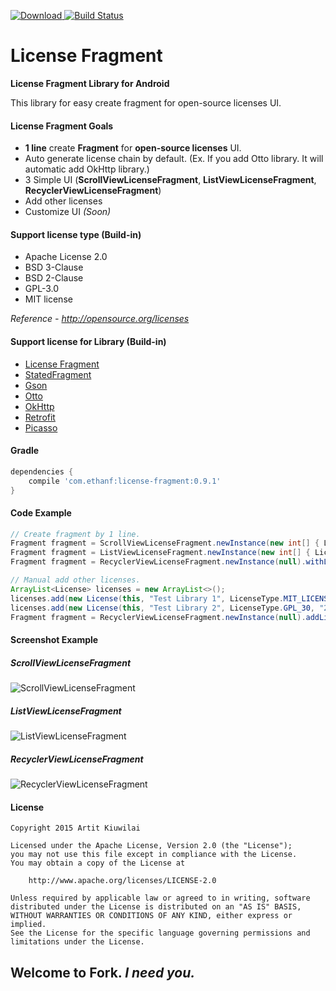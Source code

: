[ ![Download](https://api.bintray.com/packages/first087/maven/Android-License-Fragment/images/download.svg) ](https://bintray.com/first087/maven/Android-License-Fragment/_latestVersion)
[![Build Status](https://travis-ci.org/first087/Android-License-Fragment.svg?branch=master)](https://travis-ci.org/first087/Android-License-Fragment)

# License Fragment 
**License Fragment Library for Android**

This library for easy create fragment for open-source licenses UI.

#### License Fragment Goals
* **1 line** create **Fragment** for **open-source licenses** UI.
* Auto generate license chain by default. (Ex. If you add Otto library. It will automatic add OkHttp library.)
* 3 Simple UI (**ScrollViewLicenseFragment**, **ListViewLicenseFragment**, **RecyclerViewLicenseFragment**)
* Add other licenses
* Customize UI *(Soon)*

#### Support license type (Build-in)
* Apache License 2.0
* BSD 3-Clause
* BSD 2-Clause
* GPL-3.0
* MIT license

*Reference - http://opensource.org/licenses*

#### Support license for Library (Build-in)
* [License Fragment](https://github.com/first087/Android-License-Fragment)
* [StatedFragment](https://github.com/nuuneoi/StatedFragment)
* [Gson](https://github.com/google/gson)
* [Otto](http://square.github.io/otto/)
* [OkHttp](http://square.github.io/okhttp/)
* [Retrofit](http://square.github.io/retrofit/)
* [Picasso](http://square.github.io/picasso/)

#### Gradle
```groovy
dependencies {
    compile 'com.ethanf:license-fragment:0.9.1'
}
```

#### Code Example
```java
// Create fragment by 1 line.
Fragment fragment = ScrollViewLicenseFragment.newInstance(new int[] { LicenseID.GSON, LicenseID.RETROFIT });
Fragment fragment = ListViewLicenseFragment.newInstance(new int[] { LicenseID.RETROFIT }).withLicenseChain(false);
Fragment fragment = RecyclerViewLicenseFragment.newInstance(null).withLicenseChain(true);

// Manual add other licenses.
ArrayList<License> licenses = new ArrayList<>();
licenses.add(new License(this, "Test Library 1", LicenseType.MIT_LICENSE, "2001", "Test Owner 1"));
licenses.add(new License(this, "Test Library 2", LicenseType.GPL_30, "2002", "Test Owner 2"));
Fragment fragment = RecyclerViewLicenseFragment.newInstance(null).addLicense(licenses);
```

#### Screenshot Example
##### ScrollViewLicenseFragment
![ScrollViewLicenseFragment](https://github.com/first087/Android-License-Fragment/blob/master/screen/Demo-ScrollViewLicenseFragment.png)

##### ListViewLicenseFragment
![ListViewLicenseFragment](https://github.com/first087/Android-License-Fragment/blob/master/screen/Demo-ListViewLicenseFragment.png)

##### RecyclerViewLicenseFragment
![RecyclerViewLicenseFragment](https://github.com/first087/Android-License-Fragment/blob/master/screen/Demo-RecyclerViewLicenseFragment.png)

#### License
```
Copyright 2015 Artit Kiuwilai

Licensed under the Apache License, Version 2.0 (the "License");
you may not use this file except in compliance with the License.
You may obtain a copy of the License at

    http://www.apache.org/licenses/LICENSE-2.0

Unless required by applicable law or agreed to in writing, software
distributed under the License is distributed on an "AS IS" BASIS,
WITHOUT WARRANTIES OR CONDITIONS OF ANY KIND, either express or implied.
See the License for the specific language governing permissions and
limitations under the License.
```

## Welcome to Fork. *I need you.*
